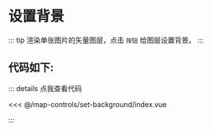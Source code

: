 <script setup>
import Map from './index.vue'
</script>
# 设置背景

::: tip
渲染单张图片的矢量图层，点击 `按钮` 给图层设置背景。
:::

<Map />

## 代码如下:

::: details 点我查看代码

<<< @/map-controls/set-background/index.vue

:::





